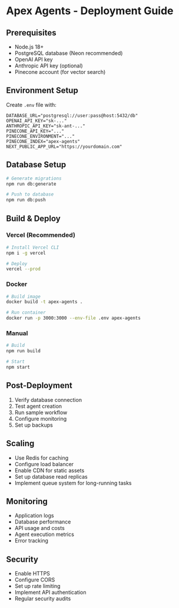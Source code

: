 # Apex Agents - Deployment Guide

## Prerequisites

- Node.js 18+
- PostgreSQL database (Neon recommended)
- OpenAI API key
- Anthropic API key (optional)
- Pinecone account (for vector search)

## Environment Setup

Create `.env` file with:

```env
DATABASE_URL="postgresql://user:pass@host:5432/db"
OPENAI_API_KEY="sk-..."
ANTHROPIC_API_KEY="sk-ant-..."
PINECONE_API_KEY="..."
PINECONE_ENVIRONMENT="..."
PINECONE_INDEX="apex-agents"
NEXT_PUBLIC_APP_URL="https://yourdomain.com"
```

## Database Setup

```bash
# Generate migrations
npm run db:generate

# Push to database
npm run db:push
```

## Build & Deploy

### Vercel (Recommended)

```bash
# Install Vercel CLI
npm i -g vercel

# Deploy
vercel --prod
```

### Docker

```bash
# Build image
docker build -t apex-agents .

# Run container
docker run -p 3000:3000 --env-file .env apex-agents
```

### Manual

```bash
# Build
npm run build

# Start
npm start
```

## Post-Deployment

1. Verify database connection
2. Test agent creation
3. Run sample workflow
4. Configure monitoring
5. Set up backups

## Scaling

- Use Redis for caching
- Configure load balancer
- Enable CDN for static assets
- Set up database read replicas
- Implement queue system for long-running tasks

## Monitoring

- Application logs
- Database performance
- API usage and costs
- Agent execution metrics
- Error tracking

## Security

- Enable HTTPS
- Configure CORS
- Set up rate limiting
- Implement API authentication
- Regular security audits

